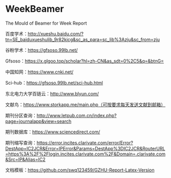 # WeekBeamer
The Mould of Beamer for Week Report 



百度学术：http://xueshu.baidu.com/?tn=SE_baiduxueshulib_9r82kicg&sc_as_para=sc_lib%3Azju&sc_from=zju

谷粉学术：https://gfsoso.99lb.net/

Gfsoso：https://x.glgoo.top/scholar?hl=zh-CN&as_sdt=0%2C5&q=&btnG=

中国知网：https://www.cnki.net/

Sci-hub：https://gfsoso.99lb.net/sci-hub.html

东北电力大学百链云：http://www.blyun.com/

文献鸟：https://www.storkapp.me/main.php（可按要求每天发送文献到邮箱）

期刊分区查询：http://www.letpub.com.cn/index.php?page=journalapp&view=search

期刊数据库：https://www.sciencedirect.com/

期刊缩写查询：https://error.incites.clarivate.com/error/Error?DestApp=IC2JCR&Error=IPError&Params=DestApp%3DIC2JCR&RouterURL=https%3A%2F%2Flogin.incites.clarivate.com%2F&Domain=.clarivate.com&Src=IP&Alias=IC2

文档模板：https://github.com/swq123459/GZHU-Report-Latex-Version
